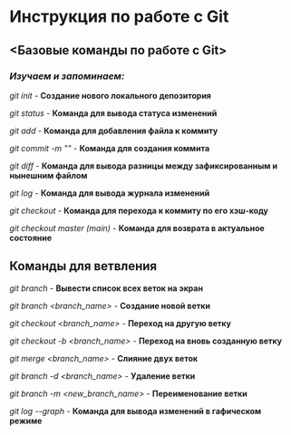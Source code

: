 # Инструкция по работе с Git

## <Базовые команды по работе с Git>

### __*Изучаем и запоминаем:*__

*git init* - **Создание нового локального депозитория**

*git status* - **Команда для вывода статуса изменений**

*git add* - **Команда для добавления файла к коммиту**

*git commit -m "<message>"* - **Команда для создания коммита**

*git diff* - **Команда для вывода разницы между зафиксированным и нынешним файлом**

*git log* - **Команда для вывода журнала изменений**

*git checkout* - **Команда для перехода к коммиту по его хэш-коду**

*git checkout master (main)* - **Команда для возврата в актуальное состояние**

## Команды для ветвления

*git branch* - **Вывести список всех веток на экран**

*git branch <branch_name>* - **Создание новой ветки**

*git checkout <branch_name>* - **Переход на другую ветку**

*git checkout -b <branch_name>* - **Переход на вновь созданную ветку**

*git merge <branch_name>* - **Слияние двух веток**

*git branch -d <branch_name>* - **Удаление ветки**

*git branch -m <new_branch_name>* - **Переименование ветки**

*git log --graph* - **Команда для вывода изменений в гафическом режиме**
